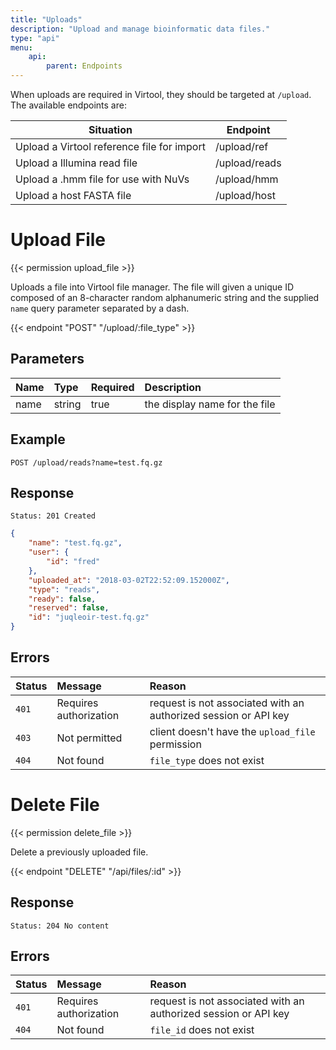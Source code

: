 ```yaml
---
title: "Uploads"
description: "Upload and manage bioinformatic data files."
type: "api"
menu:
    api:
        parent: Endpoints
---
```


When uploads are required in Virtool, they should be targeted at ``/upload``. The available endpoints are:

| Situation                                  | Endpoint      |
| ------------------------------------------ | ------------- |
| Upload a Virtool reference file for import | /upload/ref   |
| Upload a Illumina read file                | /upload/reads |
| Upload a .hmm file for use with NuVs       | /upload/hmm   |
| Upload a host FASTA file                   | /upload/host  |

# Upload File

{{< permission upload_file >}}

Uploads a file into Virtool file manager. The file will given a unique ID composed of an 8-character random alphanumeric string and the supplied ``name`` query parameter separated by a dash.

{{< endpoint "POST" "/upload/:file_type" >}}

## Parameters

| Name | Type   | Required | Description                   |
| :--- | :----- | :------- | :---------------------------- |
| name | string | true     | the display name for the file |

## Example

```
POST /upload/reads?name=test.fq.gz
```

## Response

```
Status: 201 Created
```

```json
{
	"name": "test.fq.gz",
	"user": {
		"id": "fred"
	},
	"uploaded_at": "2018-03-02T22:52:09.152000Z",
	"type": "reads",
	"ready": false,
	"reserved": false,
	"id": "juqleoir-test.fq.gz"
}
```

## Errors

| Status | Message                | Reason                                                          |
| :----- | :--------------------- | :-------------------------------------------------------------- |
| `401`  | Requires authorization | request is not associated with an authorized session or API key |
| `403`  | Not permitted          | client doesn't have the `upload_file` permission                |
| `404`  | Not found              | `file_type` does not exist                                      |


# Delete File

{{< permission delete_file >}}

Delete a previously uploaded file.

{{< endpoint "DELETE" "/api/files/:id" >}}

## Response

```
Status: 204 No content
```

## Errors

| Status | Message                | Reason                                                          |
| :----- | :--------------------- | :-------------------------------------------------------------- |
| `401`  | Requires authorization | request is not associated with an authorized session or API key |
| `404`  | Not found              | `file_id` does not exist                                        |
